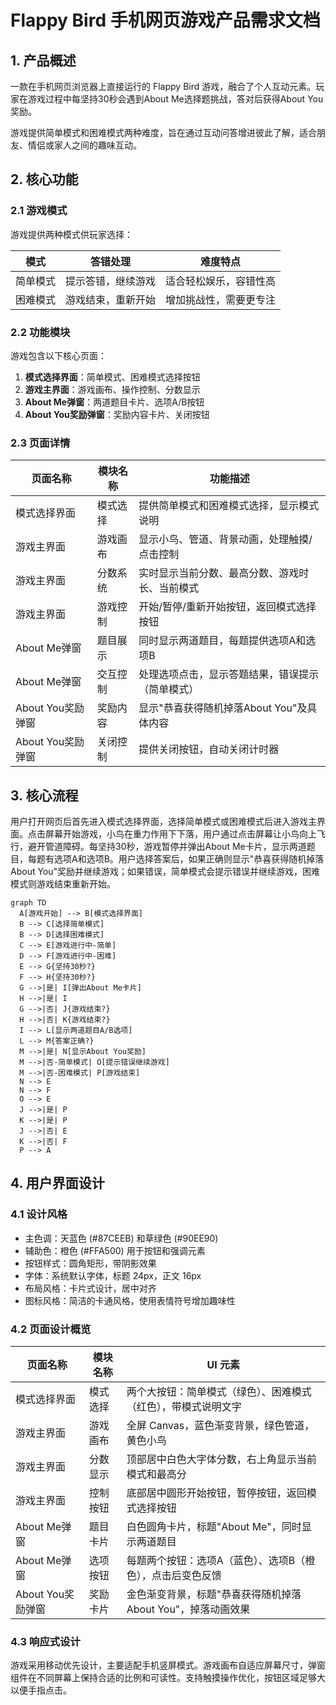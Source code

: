 # Flappy Bird 手机网页游戏产品需求文档

## 1. 产品概述
一款在手机网页浏览器上直接运行的 Flappy Bird 游戏，融合了个人互动元素。玩家在游戏过程中每坚持30秒会遇到About Me选择题挑战，答对后获得About You奖励。

游戏提供简单模式和困难模式两种难度，旨在通过互动问答增进彼此了解，适合朋友、情侣或家人之间的趣味互动。

## 2. 核心功能

### 2.1 游戏模式
游戏提供两种模式供玩家选择：

| 模式 | 答错处理 | 难度特点 |
|------|----------|----------|
| 简单模式 | 提示答错，继续游戏 | 适合轻松娱乐，容错性高 |
| 困难模式 | 游戏结束，重新开始 | 增加挑战性，需要更专注 |

### 2.2 功能模块
游戏包含以下核心页面：
1. **模式选择界面**：简单模式、困难模式选择按钮
2. **游戏主界面**：游戏画布、操作控制、分数显示
3. **About Me弹窗**：两道题目卡片、选项A/B按钮
4. **About You奖励弹窗**：奖励内容卡片、关闭按钮

### 2.3 页面详情

| 页面名称 | 模块名称 | 功能描述 |
|----------|----------|----------|
| 模式选择界面 | 模式选择 | 提供简单模式和困难模式选择，显示模式说明 |
| 游戏主界面 | 游戏画布 | 显示小鸟、管道、背景动画，处理触摸/点击控制 |
| 游戏主界面 | 分数系统 | 实时显示当前分数、最高分数、游戏时长、当前模式 |
| 游戏主界面 | 游戏控制 | 开始/暂停/重新开始按钮，返回模式选择按钮 |
| About Me弹窗 | 题目展示 | 同时显示两道题目，每题提供选项A和选项B |
| About Me弹窗 | 交互控制 | 处理选项点击，显示答题结果，错误提示（简单模式） |
| About You奖励弹窗 | 奖励内容 | 显示"恭喜获得随机掉落About You"及具体内容 |
| About You奖励弹窗 | 关闭控制 | 提供关闭按钮，自动关闭计时器 |

## 3. 核心流程

用户打开网页后首先进入模式选择界面，选择简单模式或困难模式后进入游戏主界面。点击屏幕开始游戏，小鸟在重力作用下下落，用户通过点击屏幕让小鸟向上飞行，避开管道障碍。每坚持30秒，游戏暂停并弹出About Me卡片，显示两道题目，每题有选项A和选项B。用户选择答案后，如果正确则显示"恭喜获得随机掉落About You"奖励并继续游戏；如果错误，简单模式会提示错误并继续游戏，困难模式则游戏结束重新开始。

```mermaid
graph TD
  A[游戏开始] --> B[模式选择界面]
  B --> C[选择简单模式]
  B --> D[选择困难模式]
  C --> E[游戏进行中-简单]
  D --> F[游戏进行中-困难]
  E --> G{坚持30秒?}
  F --> H{坚持30秒?}
  G -->|是| I[弹出About Me卡片]
  H -->|是| I
  G -->|否| J{游戏结束?}
  H -->|否| K{游戏结束?}
  I --> L[显示两道题目A/B选项]
  L --> M{答案正确?}
  M -->|是| N[显示About You奖励]
  M -->|否-简单模式| O[提示错误继续游戏]
  M -->|否-困难模式| P[游戏结束]
  N --> E
  N --> F
  O --> E
  J -->|是| P
  K -->|是| P
  J -->|否| E
  K -->|否| F
  P --> A
```

## 4. 用户界面设计

### 4.1 设计风格
- 主色调：天蓝色 (#87CEEB) 和草绿色 (#90EE90)
- 辅助色：橙色 (#FFA500) 用于按钮和强调元素
- 按钮样式：圆角矩形，带阴影效果
- 字体：系统默认字体，标题 24px，正文 16px
- 布局风格：卡片式设计，居中对齐
- 图标风格：简洁的卡通风格，使用表情符号增加趣味性

### 4.2 页面设计概览

| 页面名称 | 模块名称 | UI 元素 |
|----------|----------|----------|
| 模式选择界面 | 模式选择 | 两个大按钮：简单模式（绿色）、困难模式（红色），带模式说明文字 |
| 游戏主界面 | 游戏画布 | 全屏 Canvas，蓝色渐变背景，绿色管道，黄色小鸟 |
| 游戏主界面 | 分数显示 | 顶部居中白色大字体分数，右上角显示当前模式和最高分 |
| 游戏主界面 | 控制按钮 | 底部居中圆形开始按钮，暂停按钮，返回模式选择按钮 |
| About Me弹窗 | 题目卡片 | 白色圆角卡片，标题"About Me"，同时显示两道题目 |
| About Me弹窗 | 选项按钮 | 每题两个按钮：选项A（蓝色）、选项B（橙色），点击后变色反馈 |
| About You奖励弹窗 | 奖励卡片 | 金色渐变背景，标题"恭喜获得随机掉落About You"，掉落动画效果 |

### 4.3 响应式设计
游戏采用移动优先设计，主要适配手机竖屏模式。游戏画布自适应屏幕尺寸，弹窗组件在不同屏幕上保持合适的比例和可读性。支持触摸操作优化，按钮区域足够大以便手指点击。
